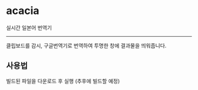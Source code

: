 # acacia
실시간 일본어 번역기

---
클립보드를 감시, 구글번역기로 번역하여 투명한 창에 결과물을 띄워줍니다.

## 사용법
빌드된 파일을 다운로드 후 실행 (추후에 빌드할 예정)
